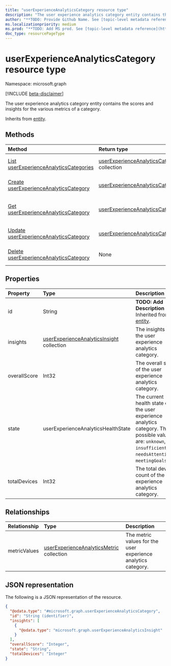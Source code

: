 ```yaml
---
title: "userExperienceAnalyticsCategory resource type"
description: "The user experience analytics category entity contains the scores and insights for the various metrics of a category."
author: "**TODO: Provide Github Name. See [topic-level metadata reference](https://msgo.azurewebsites.net/add/document/guidelines/metadata.html#topic-level-metadata)**"
ms.localizationpriority: medium
ms.prod: "**TODO: Add MS prod. See [topic-level metadata reference](https://msgo.azurewebsites.net/add/document/guidelines/metadata.html#topic-level-metadata)**"
doc_type: resourcePageType
---
```


# userExperienceAnalyticsCategory resource type

Namespace: microsoft.graph

[!INCLUDE [beta-disclaimer](../../includes/beta-disclaimer.md)]

The user experience analytics category entity contains the scores and insights for the various metrics of a category.


Inherits from [entity](../resources/entity.md).

## Methods
|Method|Return type|Description|
|:---|:---|:---|
|[List userExperienceAnalyticsCategories](../api/userexperienceanalyticscategory-list.md)|[userExperienceAnalyticsCategory](../resources/userexperienceanalyticscategory.md) collection|Get a list of the [userExperienceAnalyticsCategory](../resources/userexperienceanalyticscategory.md) objects and their properties.|
|[Create userExperienceAnalyticsCategory](../api/userexperienceanalyticscategory-create.md)|[userExperienceAnalyticsCategory](../resources/userexperienceanalyticscategory.md)|Create a new [userExperienceAnalyticsCategory](../resources/userexperienceanalyticscategory.md) object.|
|[Get userExperienceAnalyticsCategory](../api/userexperienceanalyticscategory-get.md)|[userExperienceAnalyticsCategory](../resources/userexperienceanalyticscategory.md)|Read the properties and relationships of a [userExperienceAnalyticsCategory](../resources/userexperienceanalyticscategory.md) object.|
|[Update userExperienceAnalyticsCategory](../api/userexperienceanalyticscategory-update.md)|[userExperienceAnalyticsCategory](../resources/userexperienceanalyticscategory.md)|Update the properties of a [userExperienceAnalyticsCategory](../resources/userexperienceanalyticscategory.md) object.|
|[Delete userExperienceAnalyticsCategory](../api/userexperienceanalyticscategory-delete.md)|None|Deletes a [userExperienceAnalyticsCategory](../resources/userexperienceanalyticscategory.md) object.|

## Properties
|Property|Type|Description|
|:---|:---|:---|
|id|String|**TODO: Add Description** Inherited from [entity](../resources/entity.md).|
|insights|[userExperienceAnalyticsInsight](../resources/userexperienceanalyticsinsight.md) collection|The insights for the user experience analytics category.|
|overallScore|Int32|The overall score of the user experience analytics category.|
|state|userExperienceAnalyticsHealthState|The current health state of the user experience analytics category. The possible values are: `unknown`, `insufficientData`, `needsAttention`, `meetingGoals`.|
|totalDevices|Int32|The total device count of the user experience analytics category.|

## Relationships
|Relationship|Type|Description|
|:---|:---|:---|
|metricValues|[userExperienceAnalyticsMetric](../resources/userexperienceanalyticsmetric.md) collection|The metric values for the user experience analytics category.|

## JSON representation
The following is a JSON representation of the resource.
<!-- {
  "blockType": "resource",
  "keyProperty": "id",
  "@odata.type": "microsoft.graph.userExperienceAnalyticsCategory",
  "baseType": "microsoft.graph.entity",
  "openType": false
}
-->
``` json
{
  "@odata.type": "#microsoft.graph.userExperienceAnalyticsCategory",
  "id": "String (identifier)",
  "insights": [
    {
      "@odata.type": "microsoft.graph.userExperienceAnalyticsInsight"
    }
  ],
  "overallScore": "Integer",
  "state": "String",
  "totalDevices": "Integer"
}
```

